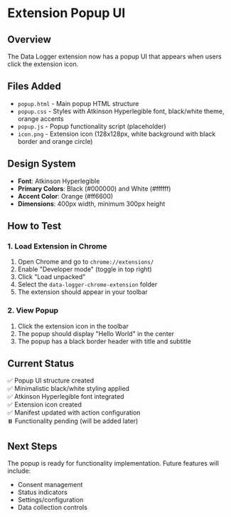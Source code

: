 # Extension Popup UI

## Overview
The Data Logger extension now has a popup UI that appears when users click the extension icon.

## Files Added
- `popup.html` - Main popup HTML structure
- `popup.css` - Styles with Atkinson Hyperlegible font, black/white theme, orange accents
- `popup.js` - Popup functionality script (placeholder)
- `icon.png` - Extension icon (128x128px, white background with black border and orange circle)

## Design System
- **Font**: Atkinson Hyperlegible
- **Primary Colors**: Black (#000000) and White (#ffffff)
- **Accent Color**: Orange (#ff6600)
- **Dimensions**: 400px width, minimum 300px height

## How to Test

### 1. Load Extension in Chrome
1. Open Chrome and go to `chrome://extensions/`
2. Enable "Developer mode" (toggle in top right)
3. Click "Load unpacked"
4. Select the `data-logger-chrome-extension` folder
5. The extension should appear in your toolbar

### 2. View Popup
1. Click the extension icon in the toolbar
2. The popup should display "Hello World" in the center
3. The popup has a black border header with title and subtitle

## Current Status
✅ Popup UI structure created  
✅ Minimalistic black/white styling applied  
✅ Atkinson Hyperlegible font integrated  
✅ Extension icon created  
✅ Manifest updated with action configuration  
⏸️ Functionality pending (will be added later)

## Next Steps
The popup is ready for functionality implementation. Future features will include:
- Consent management
- Status indicators
- Settings/configuration
- Data collection controls
